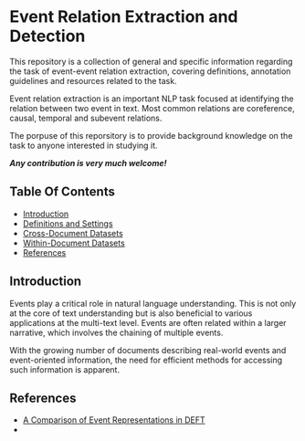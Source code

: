 # Event Relation Extraction and Detection
This repository is a collection of general and specific information regarding the task of event-event relation extraction, covering definitions, annotation guidelines and resources related to the task. 

Event relation extraction is an important NLP task focused at identifying the relation between two event in text. Most common relations are coreference, causal, temporal and subevent relations.

The porpuse of this reporsitory is to provide background knowledge on the task to anyone interested in studying it.

**_Any contribution is very much welcome!_**


## Table Of Contents

- [Introduction](#introduction)
- [Definitions and Settings](definitions.md)
- [Cross-Document Datasets](cd_datasets.md)
- [Within-Document Datasets](wd_datasets.md)
- [References](#references)


## Introduction
Events play a critical role in natural language understanding. This is not only at the core of text understanding but is also beneficial to various applications at the multi-text level.  Events are often related within a larger narrative, which involves the chaining of multiple events.

With the growing number of documents describing real-world events and event-oriented information, the need for efficient methods for accessing such information is apparent.


## References
- [A Comparison of Event Representations in DEFT](https://aclanthology.org/W16-1004.pdf)
- 